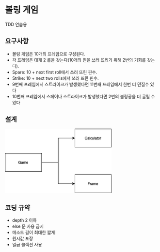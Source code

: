 # 볼링 게임
TDD 연습용

## 요구사항
- 볼링 게임은 10개의 프레임으로 구성된다.
- 각 프레임은 대개 2 롤을 갖는다(10개의 핀을 쓰러 뜨리기 위해 2번의 기회를 갖는다).
- Spare: 10 + next first roll에서 쓰러 뜨린 핀수.
- Strike: 10 + next two rolls에서 쓰러 뜨린 핀수.
- 9번째 프레임에서 스트라이크가 발생했다면 11번째 프레임에서 한번 더 던질수 있다
- 10번째 프레임에서 스페어나 스트라이크가 발생했다면 2번의 볼링공을 더 굴릴 수 있다

## 설계
![Bowling](./img/Bowling-2.png)

## 코딩 규약
- depth 2 이하
- else 문 사용 금지
- 메소드 길이 최대한 짧게
- 원시값 포장
- 일급 콜렉션 사용
